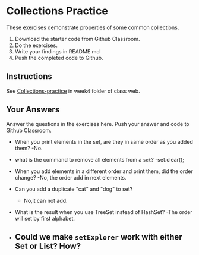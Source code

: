 # Collections Practice

These exercises demonstrate properties of some common collections.

1. Download the starter code from Github Classroom.
2. Do the exercises.
3. Write your findings in README.md
4. Push the completed code to Github.

## Instructions

See [Collections-practice](https://skeoop.github.io/week4/Collections-practice) in week4 folder of class web.

## Your Answers

Answer the questions in the exercises here. Push your answer and code to Github Classroom.

* When you print elements in the set, are they in same order as you added them?
	-No.

* what is the command to remove all elements from a `set`?
	-set.clear();

* When you add elements in a different order and print them, did the order change?
	-No, the order add in next elements.

* Can you add a duplicate "cat" and "dog" to set?
	- No,it can not add.

* What is the result when you use TreeSet instead of HashSet?
	-The order will set by first alphabet.
* Could we make `setExplorer` work with either Set or List?  How?
	-
